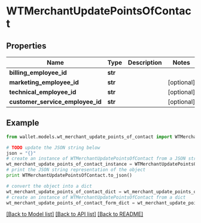 # WTMerchantUpdatePointsOfContact


## Properties

Name | Type | Description | Notes
------------ | ------------- | ------------- | -------------
**billing_employee_id** | **str** |  | 
**marketing_employee_id** | **str** |  | [optional] 
**technical_employee_id** | **str** |  | [optional] 
**customer_service_employee_id** | **str** |  | [optional] 

## Example

```python
from wallet.models.wt_merchant_update_points_of_contact import WTMerchantUpdatePointsOfContact

# TODO update the JSON string below
json = "{}"
# create an instance of WTMerchantUpdatePointsOfContact from a JSON string
wt_merchant_update_points_of_contact_instance = WTMerchantUpdatePointsOfContact.from_json(json)
# print the JSON string representation of the object
print WTMerchantUpdatePointsOfContact.to_json()

# convert the object into a dict
wt_merchant_update_points_of_contact_dict = wt_merchant_update_points_of_contact_instance.to_dict()
# create an instance of WTMerchantUpdatePointsOfContact from a dict
wt_merchant_update_points_of_contact_form_dict = wt_merchant_update_points_of_contact.from_dict(wt_merchant_update_points_of_contact_dict)
```
[[Back to Model list]](../README.md#documentation-for-models) [[Back to API list]](../README.md#documentation-for-api-endpoints) [[Back to README]](../README.md)


